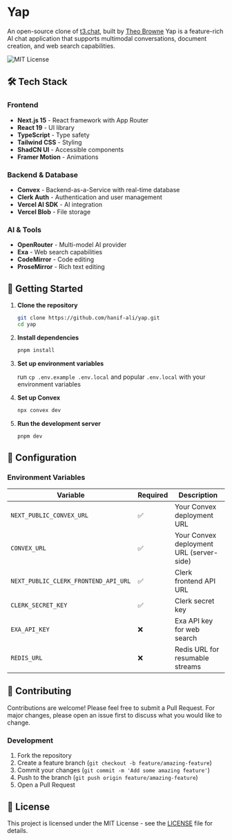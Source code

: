 # Yap 

An open-source clone of [t3.chat](https://t3.chat), built by [Theo Browne](https://t3.gg)
Yap is a feature-rich AI chat application that supports multimodal conversations, document creation, and web search capabilities.

![MIT License](https://img.shields.io/badge/license-MIT-blue.svg)

## 🛠️ Tech Stack

### Frontend

- **Next.js 15** - React framework with App Router
- **React 19** - UI library
- **TypeScript** - Type safety
- **Tailwind CSS** - Styling
- **ShadCN UI** - Accessible components
- **Framer Motion** - Animations

### Backend & Database

- **Convex** - Backend-as-a-Service with real-time database
- **Clerk Auth** - Authentication and user management
- **Vercel AI SDK** - AI integration
- **Vercel Blob** - File storage

### AI & Tools

- **OpenRouter** - Multi-model AI provider
- **Exa** - Web search capabilities
- **CodeMirror** - Code editing
- **ProseMirror** - Rich text editing

## 🚀 Getting Started

1. **Clone the repository**

   ```bash
   git clone https://github.com/hanif-ali/yap.git
   cd yap
   ```

2. **Install dependencies**

   ```bash
   pnpm install
   ```

3. **Set up environment variables**

   run `cp .env.example .env.local` and popular `.env.local` with your environment variables

4. **Set up Convex**

   ```bash
   npx convex dev
   ```

5. **Run the development server**
   ```bash
   pnpm dev
   ```

## 🔧 Configuration

### Environment Variables

| Variable                             | Required | Description                              |
| ------------------------------------ | -------- | ---------------------------------------- |
| `NEXT_PUBLIC_CONVEX_URL`             | ✅       | Your Convex deployment URL               |
| `CONVEX_URL`                         | ✅       | Your Convex deployment URL (server-side) |
| `NEXT_PUBLIC_CLERK_FRONTEND_API_URL` | ✅       | Clerk frontend API URL                   |
| `CLERK_SECRET_KEY`                   | ✅       | Clerk secret key                         |
| `EXA_API_KEY`                        | ❌       | Exa API key for web search               |
| `REDIS_URL`                          | ❌       | Redis URL for resumable streams          |

## 🤝 Contributing

Contributions are welcome! Please feel free to submit a Pull Request. For major changes, please open an issue first to discuss what you would like to change.

### Development

1. Fork the repository
2. Create a feature branch (`git checkout -b feature/amazing-feature`)
3. Commit your changes (`git commit -m 'Add some amazing feature'`)
4. Push to the branch (`git push origin feature/amazing-feature`)
5. Open a Pull Request

## 📄 License

This project is licensed under the MIT License - see the [LICENSE](LICENSE) file for details.
